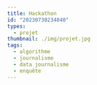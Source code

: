 ```yaml
---
title: Hackathon
id: "20230730234840"
types:
  - projet
thumbnail: ./img/projet.jpg
tags:
  - algorithme
  - journalisme
  - data journalisme
  - enquête
---
```


